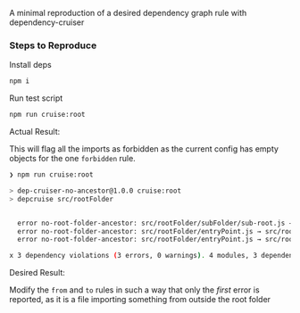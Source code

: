 A minimal reproduction of a desired dependency graph rule with dependency-cruiser

### Steps to Reproduce

Install deps

```sh
npm i
```

Run test script

```sh
npm run cruise:root
```

Actual Result:

This will flag all the imports as forbidden as the current config has empty objects for the one `forbidden` rule.

```sh
❯ npm run cruise:root

> dep-cruiser-no-ancestor@1.0.0 cruise:root
> depcruise src/rootFolder


  error no-root-folder-ancestor: src/rootFolder/subFolder/sub-root.js → src/outside-root.js
  error no-root-folder-ancestor: src/rootFolder/entryPoint.js → src/rootFolder/subFolder/sub-root.js
  error no-root-folder-ancestor: src/rootFolder/entryPoint.js → src/rootFolder/inside-peer.js

x 3 dependency violations (3 errors, 0 warnings). 4 modules, 3 dependencies cruised.
```

Desired Result:

Modify the `from` and `to` rules in such a way that only the _first_ error is reported, as it is a file importing something from outside the root folder
